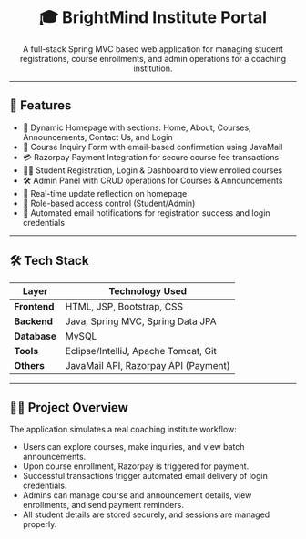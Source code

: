 <h1 align="center">🎓 BrightMind Institute Portal</h1>

<p align="center">
  A full-stack Spring MVC based web application for managing student registrations, course enrollments, and admin operations for a coaching institution.
</p>

<hr>

## 📌 Features

- 🏫 Dynamic Homepage with sections: Home, About, Courses, Announcements, Contact Us, and Login
- 📩 Course Inquiry Form with email-based confirmation using JavaMail
- 💳 Razorpay Payment Integration for secure course fee transactions
- 🧑‍🎓 Student Registration, Login & Dashboard to view enrolled courses
- 🛠️ Admin Panel with CRUD operations for Courses & Announcements
- 🔄 Real-time update reflection on homepage
- 🔐 Role-based access control (Student/Admin)
- 📧 Automated email notifications for registration success and login credentials

---

## 🛠️ Tech Stack

| Layer           | Technology Used                            |
|----------------|---------------------------------------------|
| **Frontend**    | HTML, JSP, Bootstrap, CSS                   |
| **Backend**     | Java, Spring MVC, Spring Data JPA           |
| **Database**    | MySQL                                       |
| **Tools**       | Eclipse/IntelliJ, Apache Tomcat, Git        |
| **Others**      | JavaMail API, Razorpay API (Payment)        |

---

## 🧑‍💻 Project Overview

The application simulates a real coaching institute workflow:

- Users can explore courses, make inquiries, and view batch announcements.
- Upon course enrollment, Razorpay is triggered for payment.
- Successful transactions trigger automated email delivery of login credentials.
- Admins can manage course and announcement details, view enrollments, and send payment reminders.
- All student details are stored securely, and sessions are managed properly.
